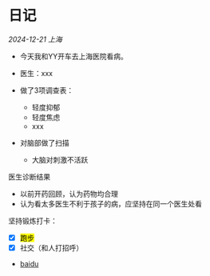 # 日记

_2024-12-21 上海_

* 今天我和YY开车去上海医院看病。

* 医生：xxx
* 做了3项调查表：
  * 轻度抑郁
  * 轻度焦虑
  * xxx
* 对脑部做了扫描
  * 大脑对刺激不活跃

医生诊断结果
* 以前开药回顾，认为药物均合理
* 认为看太多医生不利于孩子的病，应坚持在同一个医生处看


坚持锻炼打卡：
* [x] <mark>跑步
* [x] 社交（和人打招呼） 
* [baidu](www.baidu.com)
